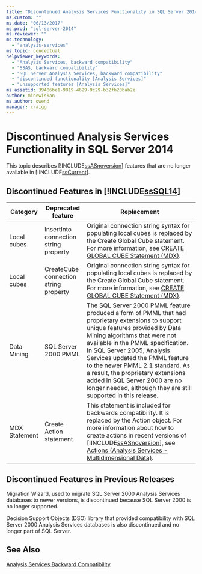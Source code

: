 ```yaml
---
title: "Discontinued Analysis Services Functionality in SQL Server 2014 | Microsoft Docs"
ms.custom: ""
ms.date: "06/13/2017"
ms.prod: "sql-server-2014"
ms.reviewer: ""
ms.technology: 
  - "analysis-services"
ms.topic: conceptual
helpviewer_keywords: 
  - "Analysis Services, backward compatibility"
  - "SSAS, backward compatibility"
  - "SQL Server Analysis Services, backward compatibility"
  - "discontinued functionality [Analysis Services]"
  - "unsupported features [Analysis Services]"
ms.assetid: 39406be1-9819-4629-9c29-b32fb20bab2e
author: minewiskan
ms.author: owend
manager: craigg
---
```

# Discontinued Analysis Services Functionality in SQL Server 2014
  This topic describes [!INCLUDE[ssASnoversion](../includes/ssasnoversion-md.md)] features that are no longer available in [!INCLUDE[ssCurrent](../includes/sscurrent-md.md)].  
  
## Discontinued Features in [!INCLUDE[ssSQL14](../includes/sssql14-md.md)]  
  
|Category|Deprecated feature|Replacement|  
|--------------|------------------------|-----------------|  
|Local cubes|InsertInto connection string property|Original connection string syntax for populating local cubes is replaced by the Create Global Cube statement. For more information, see [CREATE GLOBAL CUBE Statement  &#40;MDX&#41;](/sql/mdx/mdx-data-definition-create-global-cube).|  
|Local cubes|CreateCube connection string property|Original connection string syntax for populating local cubes is replaced by the Create Global Cube statement. For more information, see [CREATE GLOBAL CUBE Statement  &#40;MDX&#41;](/sql/mdx/mdx-data-definition-create-global-cube).|  
|Data Mining|SQL Server 2000 PMML|The SQL Server 2000 PMML feature produced a form of PMML that had proprietary extensions to support unique features provided by Data Mining algorithms that were not available in the PMML specification. In SQL Server 2005, Analysis Services updated the PMML feature to the newer PMML 2.1 standard. As a result, the proprietary extensions added in SQL Server 2000 are no longer needed, although they are still supported in this release.|  
|MDX Statement|Create Action statement|This statement is included for backwards compatibility. It is replaced by the Action object. For more information about how to create actions in recent versions of [!INCLUDE[ssASnoversion](../includes/ssasnoversion-md.md)], see [Actions &#40;Analysis Services - Multidimensional Data&#41;](multidimensional-models/actions-analysis-services-multidimensional-data.md).|  
  
## Discontinued Features in Previous Releases  
 Migration Wizard, used to migrate SQL Server 2000 Analysis Services databases to newer versions, is discontinued because SQL Server 2000 is no longer supported.  
  
 Decision Support Objects (DSO) library that provided compatibility with SQL Server 2000 Analysis Services databases is also discontinued and no longer part of SQL Server.  
  
## See Also  
 [Analysis Services Backward Compatibility](analysis-services-backward-compatibility.md)  
  
  
